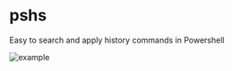# pshs
Easy to search and apply history commands in Powershell

![example](https://github.com/WJHarry/pshs/blob/b28d75314f7cbc184ca6e573e9d6f1b489c201cf/example.gif)
